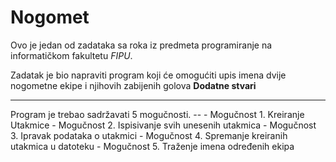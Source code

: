 # Nogomet
Ovo je jedan od zadataka sa roka iz predmeta programiranje na informatičkom fakultetu _FIPU_.

Zadatak je bio napraviti program koji će omogućiti upis imena dvije nogometne ekipe i njihovih zabijenih golova
**Dodatne stvari**
<hr>
Program je trebao sadržavati 5 mogučnosti.
--
- Mogučnost 1. Kreiranje Utakmice
- Mogučnost 2. Ispisivanje svih unesenih utakmica
- Mogučnost 3. Ipravak podataka o utakmici
- Mogučnost 4. Spremanje kreiranih utakmica u datoteku
- Mogučnost 5. Traženje imena određenih ekipa
